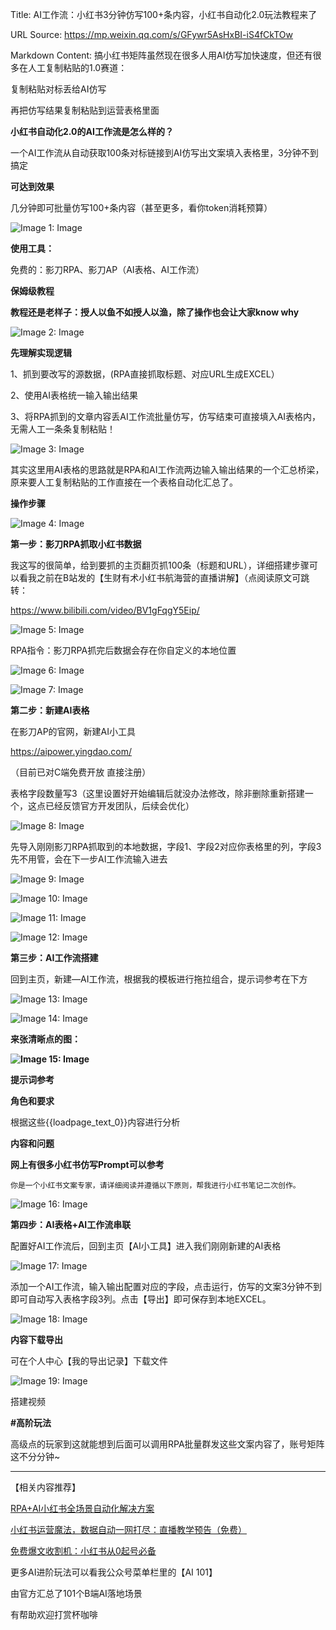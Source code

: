 Title: AI工作流：小红书3分钟仿写100+条内容，小红书自动化2.0玩法教程来了

URL Source: https://mp.weixin.qq.com/s/GFywr5AsHxBI-iS4fCkTOw

Markdown Content:
搞小红书矩阵虽然现在很多人用AI仿写加快速度，但还有很多在人工复制粘贴的1.0赛道：

复制粘贴对标丢给AI仿写

再把仿写结果复制粘贴到运营表格里面

**小红书自动化2.0的AI工作流是怎么样的？**

一个AI工作流从自动获取100条对标链接到AI仿写出文案填入表格里，3分钟不到搞定

**可达到效果**

几分钟即可批量仿写100+条内容（甚至更多，看你token消耗预算）

![Image 1: Image](https://mmbiz.qpic.cn/sz_mmbiz_png/J5jvDyskwmpWRa1qqVYjABM4J61424SVTicgjOEAIiawS1Z8pe7icahFibOSIAL08nEpXkGGZiadnf8t34a69OkwAgA/640?wx_fmt=png&from=appmsg&tp=webp&wxfrom=5&wx_lazy=1&wx_co=1)

**使用工具：**

免费的：影刀RPA、影刀AP（AI表格、AI工作流）

**保姆级教程**

**教程还是老样子：授人以鱼不如授人以渔，除了操作也会让大家know why**

![Image 2: Image](https://mmbiz.qpic.cn/mmbiz_svg/j8JSzC6ialBbUTWDFlMvcHwbWGib0tx9Qwhj7TGLMfUKrOqyFrCHkpBibBEJssFV3iaJtIjeq9SQ7gGapEM6KrdrFE1NA2OF9QaP/640?wx_fmt=svg&from=appmsg)

**先理解实现逻辑**

1、抓到要改写的源数据，(RPA直接抓取标题、对应URL生成EXCEL）

2、使用AI表格统一输入输出结果

3、将RPA抓到的文章内容丢AI工作流批量仿写，仿写结束可直接填入AI表格内，无需人工一条条复制粘贴！

![Image 3: Image](https://mmbiz.qpic.cn/sz_mmbiz_jpg/J5jvDyskwmpWRa1qqVYjABM4J61424SVY4LzvKfJ7DDNLS7CUYIc1WibrP2IZkCymsFXEgKIvBokxVJbNAAXTBg/640?wx_fmt=jpeg&from=appmsg)

其实这里用AI表格的思路就是RPA和AI工作流两边输入输出结果的一个汇总桥梁，原来要人工复制粘贴的工作直接在一个表格自动化汇总了。

**操作步骤**

![Image 4: Image](https://mmbiz.qpic.cn/mmbiz_svg/j8JSzC6ialBbUTWDFlMvcHwbWGib0tx9Qwhj7TGLMfUKrOqyFrCHkpBibBEJssFV3iaJtIjeq9SQ7gGapEM6KrdrFE1NA2OF9QaP/640?wx_fmt=svg&from=appmsg)

**第一步：影刀RPA抓取小红书数据**

我这写的很简单，给到要抓的主页翻页抓100条（标题和URL），详细搭建步骤可以看我之前在B站发的【生财有术小红书航海营的直播讲解】（点阅读原文可跳转：

https://www.bilibili.com/video/BV1gFqgY5Eip/

![Image 5: Image](https://mmbiz.qpic.cn/sz_mmbiz_png/J5jvDyskwmpWRa1qqVYjABM4J61424SVr4s9tEmOzIK97iak86eq7Eb5AQaEIa8zopHvNqYAoFdJK1pIX6OGQow/640?wx_fmt=png&from=appmsg)

RPA指令：影刀RPA抓完后数据会存在你自定义的本地位置

![Image 6: Image](https://mmbiz.qpic.cn/sz_mmbiz_png/J5jvDyskwmpWRa1qqVYjABM4J61424SVzyNjTSdqFKPibyL6J3a1fv7ZTJYO2ia8kFib72M95OicBGqRnj50jCr1IA/640?wx_fmt=png&from=appmsg)

![Image 7: Image](https://mmbiz.qpic.cn/mmbiz_svg/j8JSzC6ialBbUTWDFlMvcHwbWGib0tx9Qwhj7TGLMfUKrOqyFrCHkpBibBEJssFV3iaJtIjeq9SQ7gGapEM6KrdrFE1NA2OF9QaP/640?wx_fmt=svg&from=appmsg)

**第二步：新建AI表格**

在影刀AP的官网，新建AI小工具

https://aipower.yingdao.com/

（目前已对C端免费开放 直接注册）

表格字段数量写3（这里设置好开始编辑后就没办法修改，除非删除重新搭建一个，这点已经反馈官方开发团队，后续会优化）

![Image 8: Image](https://mmbiz.qpic.cn/sz_mmbiz_png/J5jvDyskwmpWRa1qqVYjABM4J61424SVcibteDJ1IuibRp3ATia3grsWzbia5k7nc5roiaIP5yzjw1hEEYB2AAhVqtw/640?wx_fmt=png&from=appmsg)

先导入刚刚影刀RPA抓取到的本地数据，字段1、字段2对应你表格里的列，字段3先不用管，会在下一步AI工作流输入进去

![Image 9: Image](https://mmbiz.qpic.cn/sz_mmbiz_png/J5jvDyskwmpWRa1qqVYjABM4J61424SV6tSJ9tyqmhS2EUNbuBumnVC3fyCILrNibGUP4eWpuiaQnuHVylVfEqCQ/640?wx_fmt=png&from=appmsg)

![Image 10: Image](https://mmbiz.qpic.cn/sz_mmbiz_png/J5jvDyskwmpWRa1qqVYjABM4J61424SVpIWhq3G0gX0oZfDxAjv3CmE00YqA2seZPh3HicibicRSPicd1h6N0hVWow/640?wx_fmt=png&from=appmsg)

![Image 11: Image](https://mmbiz.qpic.cn/sz_mmbiz_png/J5jvDyskwmpWRa1qqVYjABM4J61424SV5nGqnD0La9RlIZ9rwdD50pS18vLCoVViaicxbTp5yR3xA0HIT9E7WKQg/640?wx_fmt=png&from=appmsg)

![Image 12: Image](https://mmbiz.qpic.cn/mmbiz_svg/j8JSzC6ialBbUTWDFlMvcHwbWGib0tx9Qwhj7TGLMfUKrOqyFrCHkpBibBEJssFV3iaJtIjeq9SQ7gGapEM6KrdrFE1NA2OF9QaP/640?wx_fmt=svg&from=appmsg)

**第三步：AI工作流搭建**

回到主页，新建—AI工作流，根据我的模板进行拖拉组合，提示词参考在下方

![Image 13: Image](https://mmbiz.qpic.cn/sz_mmbiz_png/J5jvDyskwmpWRa1qqVYjABM4J61424SVnkicN6u3E4So23yVjUMI9TKvlEw9kyhHMKmnFibM4nUiacyWOjvPgw1aA/640?wx_fmt=png&from=appmsg)

![Image 14: Image](https://mmbiz.qpic.cn/sz_mmbiz_gif/J5jvDyskwmpWRa1qqVYjABM4J61424SV7y0z7nlsXXiaxYhmjrLdcM9LIYQYw4qCDY2z3UM6S7xa9A6DRhoqplA/640?wx_fmt=gif&from=appmsg)

**来张清晰点的图：**

**![Image 15: Image](https://mmbiz.qpic.cn/sz_mmbiz_png/J5jvDyskwmpWRa1qqVYjABM4J61424SVn8MbBEO2GHu3ib3XkCWHOibxbwoOxKmlFCCVKNzb2vX1MWHhMLQvSMuQ/640?wx_fmt=png&from=appmsg)**

**提示词参考**

**角色和要求**

根据这些{{loadpage\_text\_0}}内容进行分析

**内容和问题**

**网上有很多小红书仿写Prompt可以参考**

```
你是一个小红书文案专家，请详细阅读并遵循以下原则，帮我进行小红书笔记二次创作。
```

![Image 16: Image](https://mmbiz.qpic.cn/mmbiz_svg/j8JSzC6ialBbUTWDFlMvcHwbWGib0tx9Qwhj7TGLMfUKrOqyFrCHkpBibBEJssFV3iaJtIjeq9SQ7gGapEM6KrdrFE1NA2OF9QaP/640?wx_fmt=svg&from=appmsg)

**第四步：AI表格+AI工作流串联**

配置好AI工作流后，回到主页【AI小工具】进入我们刚刚新建的AI表格

![Image 17: Image](https://mmbiz.qpic.cn/sz_mmbiz_png/J5jvDyskwmpWRa1qqVYjABM4J61424SV80ewm0qfLvdyu0KNT2HW1Bjd6djdZJTGCVLqP4pUdIyJ3T57c6absg/640?wx_fmt=png&from=appmsg)

添加一个AI工作流，输入输出配置对应的字段，点击运行，仿写的文案3分钟不到即可自动写入表格字段3列。点击【导出】即可保存到本地EXCEL。

![Image 18: Image](https://mmbiz.qpic.cn/sz_mmbiz_png/J5jvDyskwmpWRa1qqVYjABM4J61424SVneoXnh3hqQYoRBXGv3OTNxfXkiaW5hDsKeugERV5Micl96ghwKUhhbsw/640?wx_fmt=png&from=appmsg)

**内容下载导出**

可在个人中心【我的导出记录】下载文件

![Image 19: Image](https://mmbiz.qpic.cn/sz_mmbiz_png/J5jvDyskwmpWRa1qqVYjABM4J61424SVeYCjIFrY57AuvlBATibqY0MjCUPvLMGsmhibtDxuuuD4uhic3eSJ080HQ/640?wx_fmt=png&from=appmsg)

搭建视频

  

**#高阶玩法**

高级点的玩家到这就能想到后面可以调用RPA批量群发这些文案内容了，账号矩阵这不分分钟~

* * *

【相关内容推荐】

[RPA+AI小红书全场景自动化解决方案](https://mp.weixin.qq.com/s?__biz=MzI1MTIzMDMzMg==&mid=2650739648&idx=1&sn=731976d9a199cfd7be31773efbbd804f&scene=21#wechat_redirect)

[小红书运营魔法，数据自动一网打尽：直播教学预告（免费）](https://mp.weixin.qq.com/s?__biz=MzI1MTIzMDMzMg==&mid=2650739581&idx=1&sn=7ce5d0b5d3db35daf0c2611990007412&scene=21#wechat_redirect)

[免费爆文收割机：小红书从0起号必备](https://mp.weixin.qq.com/s?__biz=MzI1MTIzMDMzMg==&mid=2650739400&idx=1&sn=560483038b2157fa954cf6ae304003d4&scene=21#wechat_redirect)

更多AI进阶玩法可以看我公众号菜单栏里的【AI 101】

由官方汇总了101个B端AI落地场景

  

有帮助欢迎打赏杯咖啡
